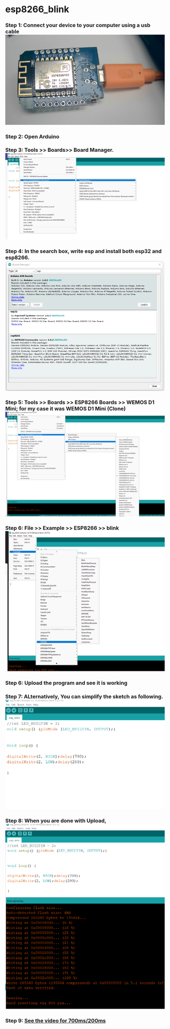 # esp8266_blink
### Step 1: Connect your device to your computer using a usb cable ![esp8266 WEMOS D1 Mini](1_esp8266.jpg)
### Step 2: Open Arduino 
### Step 3: Tools >> Boards>> Board Manager. ![Board Manager](2_BoardManager.png)
### Step 4: In the search box, write esp and install both esp32 and esp8266. ![Board Manager](3_BoardManager.png)
### Step 5: Tools >> Boards >> ESP8266 Boards >> WEMOS D1 Mini; for my case it was WEMOS D1 Mini (Clone) ![Board Manager](4_BoardManager.png)
### Step 6: File >> Example >> ESP8266 >> blink ![Blink Sketch](5_blink.png)
### Step 6: Upload the program and see it is working
### Step 7: ALternatively, You can simplify the sketch as following. ![Blink Sketch](6_blink.png)
### Step 8: When you are done with Upload, ![You will see a similar window](7_blink.png)
### Step 9: [See the video for 700ms/200ms](https://youtube.com/shorts/g_CoV9155OM?feature=share)
